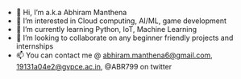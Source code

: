 - 👋 Hi, I’m a.k.a Abhiram Manthena
- 👀 I’m interested in Cloud computing, AI/ML, game development
- 🌱 I’m currently learning Python, IoT, Machine Learning
- 💞️ I’m looking to collaborate on any beginner friendly projects and internships
- 📫 You can contact me @ abhiram.manthena6@gmail.com, 19131a04e2@gvpce.ac.in, @ABR799 on twitter
